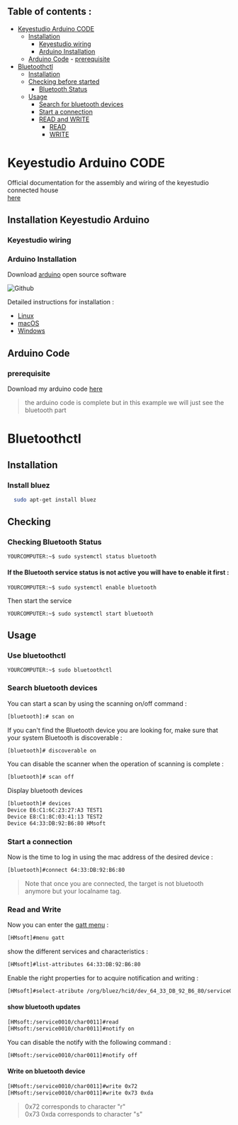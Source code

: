 ## Table of contents :

* [Keyestudio Arduino CODE](#keyestudio-arduino-code)
  - [Installation](#installation-keyestudio-arduino)
  	- [Keyestudio wiring](#keyestudio-wiring)
  	- [Arduino Installation](#arduino-installation)
  - [Arduino Code](#arduino-code)
    	- [prerequisite](#prerequisite)
* [Bluetoothctl](#bluetoothctl)
  - [Installation](#installation)
  - [Checking before started](#checking)
  	- [Bluetooth Status](#checking-bluetooth-status)
  - [Usage](#usage)
  	- [Search for bluetooth devices](#use-bluetoothctl)
  	- [Start a connection](#start-a-connection)
  	- [READ and WRITE](#read-and-write)
		- [READ](#show-bluetooth-updates)
		- [WRITE](#write-on-bluetooth-device)

# Keyestudio Arduino CODE

Official documentation for the assembly and wiring of the keyestudio connected house </br>
[here](/smart-home-doc.pdf)

## Installation Keyestudio Arduino

### Keyestudio wiring

### Arduino Installation
Download [arduino][arduino] open source software

![Github](https://img.shields.io/github/v/release/arduino/Arduino)

Detailed instructions for installation :

-  [Linux][Linux]
-  [macOS][macOS]
-  [Windows][Windows]




## Arduino Code

### prerequisite

Download my arduino code 
[here](../../tree/main/Smart_home)

> the arduino code is complete but in this example we will just see the bluetooth part



# Bluetoothctl

## Installation

### Install bluez

```bash
  sudo apt-get install bluez
```

## Checking

### Checking Bluetooth Status

```console
YOURCOMPUTER:~$ sudo systemctl status bluetooth
```

#### If the Bluetooth service status is not active you will have to enable it first :
```console
YOURCOMPUTER:~$ sudo systemctl enable bluetooth
```
Then start the service
```console
YOURCOMPUTER:~$ sudo systemctl start bluetooth
```

## Usage


### Use bluetoothctl

```console
YOURCOMPUTER:~$ sudo bluetoothctl
```

### Search bluetooth devices

You can start a scan by using the scanning on/off command :
```bash 
[bluetooth]:# scan on
```
If you can't find the Bluetooth device you are looking for, make sure that your system Bluetooth is discoverable :
```bash
[bluetooth]# discoverable on
```

You can disable the scanner when the operation of scanning is complete :
```bash
[bluetooth]# scan off
```

Display bluetooth devices
```bash
[bluetooth]# devices
Device E6:C1:6C:23:27:A3 TEST1
Device E8:C1:8C:03:41:13 TEST2
Device 64:33:DB:92:B6:80 HMsoft
```

### Start a connection

Now is the time to log in using the mac address of the desired device :

```bash
[bluetooth]#connect 64:33:DB:92:B6:80
```
> Note that once you are connected, the target is not bluetooth anymore but your localname tag.

### Read and Write

Now you can enter the [gatt menu][gatt_menu] :

```bash
[HMsoft]#menu gatt
```

show the different services and characteristics :

```bash
[HMsoft]#list-attributes 64:33:DB:92:B6:80
```

Enable the right properties for  to acquire notification and writing :

```bash
[HMsoft]#select-atribute /org/bluez/hci0/dev_64_33_DB_92_B6_80/service0010/char0011
```

#### show bluetooth updates

```bash
[HMsoft:/service0010/char0011]#read
[HMsoft:/service0010/char0011]#notify on
```
You can disable the notify with the following command :

```bash
[HMsoft:/service0010/char0011]#notify off
```


#### Write on bluetooth device

```bash
[HMsoft:/service0010/char0011]#write 0x72
[HMsoft:/service0010/char0011]#write 0x73 0xda
```
> 0x72 corresponds to character "r" </br>
> 0x73 0xda corresponds to character "s"

[Linux]: https://www.arduino.cc/en/Guide/Linux
[macOS]: https://www.arduino.cc/en/Guide/macOS
[Windows]: https://www.arduino.cc/en/Guide/Windows
[arduino]: https://www.arduino.cc/en/Main/Software
[gatt_menu]: https://www.bluetooth.com/specifications/specs/gatt-specification-supplement-6/
